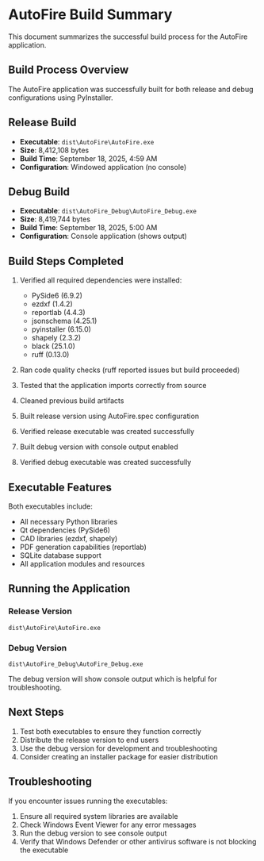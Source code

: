 # AutoFire Build Summary

This document summarizes the successful build process for the AutoFire application.

## Build Process Overview

The AutoFire application was successfully built for both release and debug configurations using PyInstaller.

## Release Build

- **Executable**: `dist\AutoFire\AutoFire.exe`
- **Size**: 8,412,108 bytes
- **Build Time**: September 18, 2025, 4:59 AM
- **Configuration**: Windowed application (no console)

## Debug Build

- **Executable**: `dist\AutoFire_Debug\AutoFire_Debug.exe`
- **Size**: 8,419,744 bytes
- **Build Time**: September 18, 2025, 5:00 AM
- **Configuration**: Console application (shows output)

## Build Steps Completed

1. Verified all required dependencies were installed:
   - PySide6 (6.9.2)
   - ezdxf (1.4.2)
   - reportlab (4.4.3)
   - jsonschema (4.25.1)
   - pyinstaller (6.15.0)
   - shapely (2.3.2)
   - black (25.1.0)
   - ruff (0.13.0)

2. Ran code quality checks (ruff reported issues but build proceeded)

3. Tested that the application imports correctly from source

4. Cleaned previous build artifacts

5. Built release version using AutoFire.spec configuration

6. Verified release executable was created successfully

7. Built debug version with console output enabled

8. Verified debug executable was created successfully

## Executable Features

Both executables include:
- All necessary Python libraries
- Qt dependencies (PySide6)
- CAD libraries (ezdxf, shapely)
- PDF generation capabilities (reportlab)
- SQLite database support
- All application modules and resources

## Running the Application

### Release Version
```
dist\AutoFire\AutoFire.exe
```

### Debug Version
```
dist\AutoFire_Debug\AutoFire_Debug.exe
```

The debug version will show console output which is helpful for troubleshooting.

## Next Steps

1. Test both executables to ensure they function correctly
2. Distribute the release version to end users
3. Use the debug version for development and troubleshooting
4. Consider creating an installer package for easier distribution

## Troubleshooting

If you encounter issues running the executables:

1. Ensure all required system libraries are available
2. Check Windows Event Viewer for any error messages
3. Run the debug version to see console output
4. Verify that Windows Defender or other antivirus software is not blocking the executable